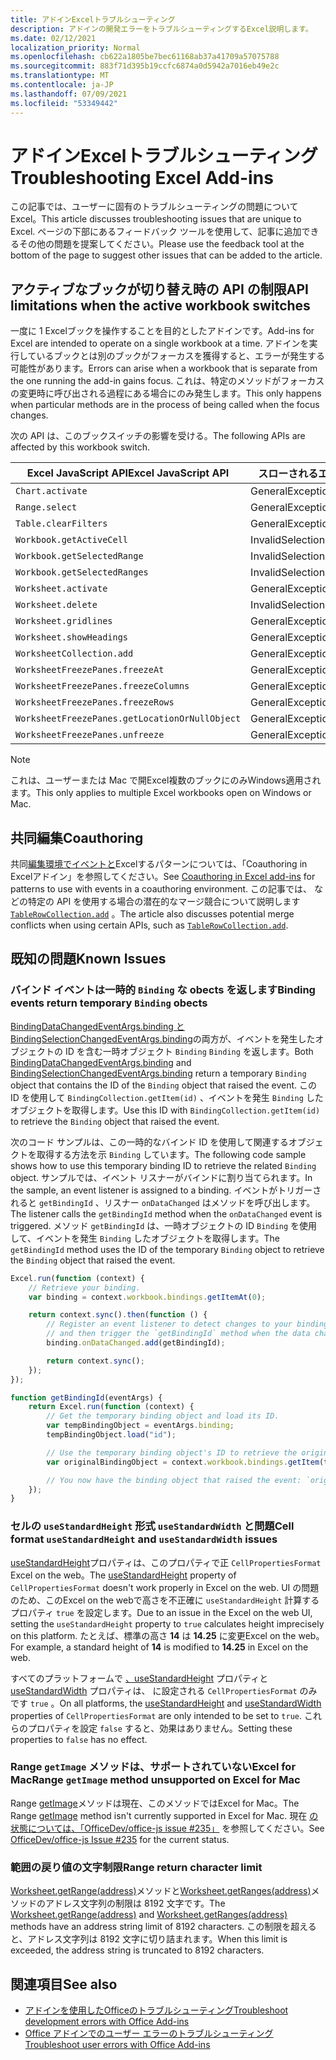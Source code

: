 ```yaml
---
title: アドインExcelトラブルシューティング
description: アドインの開発エラーをトラブルシューティングするExcel説明します。
ms.date: 02/12/2021
localization_priority: Normal
ms.openlocfilehash: cb622a1805be7bec61168ab37a41709a57075788
ms.sourcegitcommit: 883f71d395b19ccfc6874a0d5942a7016eb49e2c
ms.translationtype: MT
ms.contentlocale: ja-JP
ms.lasthandoff: 07/09/2021
ms.locfileid: "53349442"
---
```

# <a name="troubleshooting-excel-add-ins"></a><span data-ttu-id="62d16-103">アドインExcelトラブルシューティング</span><span class="sxs-lookup"><span data-stu-id="62d16-103">Troubleshooting Excel Add-ins</span></span>

<span data-ttu-id="62d16-104">この記事では、ユーザーに固有のトラブルシューティングの問題についてExcel。</span><span class="sxs-lookup"><span data-stu-id="62d16-104">This article discusses troubleshooting issues that are unique to Excel.</span></span> <span data-ttu-id="62d16-105">ページの下部にあるフィードバック ツールを使用して、記事に追加できるその他の問題を提案してください。</span><span class="sxs-lookup"><span data-stu-id="62d16-105">Please use the feedback tool at the bottom of the page to suggest other issues that can be added to the article.</span></span>

## <a name="api-limitations-when-the-active-workbook-switches"></a><span data-ttu-id="62d16-106">アクティブなブックが切り替え時の API の制限</span><span class="sxs-lookup"><span data-stu-id="62d16-106">API limitations when the active workbook switches</span></span>

<span data-ttu-id="62d16-107">一度に 1 Excelブックを操作することを目的としたアドインです。</span><span class="sxs-lookup"><span data-stu-id="62d16-107">Add-ins for Excel are intended to operate on a single workbook at a time.</span></span> <span data-ttu-id="62d16-108">アドインを実行しているブックとは別のブックがフォーカスを獲得すると、エラーが発生する可能性があります。</span><span class="sxs-lookup"><span data-stu-id="62d16-108">Errors can arise when a workbook that is separate from the one running the add-in gains focus.</span></span> <span data-ttu-id="62d16-109">これは、特定のメソッドがフォーカスの変更時に呼び出される過程にある場合にのみ発生します。</span><span class="sxs-lookup"><span data-stu-id="62d16-109">This only happens when particular methods are in the process of being called when the focus changes.</span></span>

<span data-ttu-id="62d16-110">次の API は、このブックスイッチの影響を受ける。</span><span class="sxs-lookup"><span data-stu-id="62d16-110">The following APIs are affected by this workbook switch.</span></span>

|<span data-ttu-id="62d16-111">Excel JavaScript API</span><span class="sxs-lookup"><span data-stu-id="62d16-111">Excel JavaScript API</span></span> | <span data-ttu-id="62d16-112">スローされるエラー</span><span class="sxs-lookup"><span data-stu-id="62d16-112">Error thrown</span></span> |
|--|--|
| `Chart.activate` | <span data-ttu-id="62d16-113">GeneralException</span><span class="sxs-lookup"><span data-stu-id="62d16-113">GeneralException</span></span> |
| `Range.select` | <span data-ttu-id="62d16-114">GeneralException</span><span class="sxs-lookup"><span data-stu-id="62d16-114">GeneralException</span></span> |
| `Table.clearFilters` | <span data-ttu-id="62d16-115">GeneralException</span><span class="sxs-lookup"><span data-stu-id="62d16-115">GeneralException</span></span> |
| `Workbook.getActiveCell`  | <span data-ttu-id="62d16-116">InvalidSelection</span><span class="sxs-lookup"><span data-stu-id="62d16-116">InvalidSelection</span></span>|
| `Workbook.getSelectedRange` | <span data-ttu-id="62d16-117">InvalidSelection</span><span class="sxs-lookup"><span data-stu-id="62d16-117">InvalidSelection</span></span>|
| `Workbook.getSelectedRanges`  | <span data-ttu-id="62d16-118">InvalidSelection</span><span class="sxs-lookup"><span data-stu-id="62d16-118">InvalidSelection</span></span>|
| `Worksheet.activate` | <span data-ttu-id="62d16-119">GeneralException</span><span class="sxs-lookup"><span data-stu-id="62d16-119">GeneralException</span></span> |
| `Worksheet.delete`  | <span data-ttu-id="62d16-120">InvalidSelection</span><span class="sxs-lookup"><span data-stu-id="62d16-120">InvalidSelection</span></span>|
| `Worksheet.gridlines` | <span data-ttu-id="62d16-121">GeneralException</span><span class="sxs-lookup"><span data-stu-id="62d16-121">GeneralException</span></span> |
| `Worksheet.showHeadings` | <span data-ttu-id="62d16-122">GeneralException</span><span class="sxs-lookup"><span data-stu-id="62d16-122">GeneralException</span></span> |
| `WorksheetCollection.add` | <span data-ttu-id="62d16-123">GeneralException</span><span class="sxs-lookup"><span data-stu-id="62d16-123">GeneralException</span></span> |
| `WorksheetFreezePanes.freezeAt` | <span data-ttu-id="62d16-124">GeneralException</span><span class="sxs-lookup"><span data-stu-id="62d16-124">GeneralException</span></span> |
| `WorksheetFreezePanes.freezeColumns` | <span data-ttu-id="62d16-125">GeneralException</span><span class="sxs-lookup"><span data-stu-id="62d16-125">GeneralException</span></span> |
| `WorksheetFreezePanes.freezeRows` | <span data-ttu-id="62d16-126">GeneralException</span><span class="sxs-lookup"><span data-stu-id="62d16-126">GeneralException</span></span> |
| `WorksheetFreezePanes.getLocationOrNullObject`| <span data-ttu-id="62d16-127">GeneralException</span><span class="sxs-lookup"><span data-stu-id="62d16-127">GeneralException</span></span> |
| `WorksheetFreezePanes.unfreeze` | <span data-ttu-id="62d16-128">GeneralException</span><span class="sxs-lookup"><span data-stu-id="62d16-128">GeneralException</span></span> |

> [!NOTE]
> <span data-ttu-id="62d16-129">これは、ユーザーまたは Mac で開Excel複数のブックにのみWindows適用されます。</span><span class="sxs-lookup"><span data-stu-id="62d16-129">This only applies to multiple Excel workbooks open on Windows or Mac.</span></span>

## <a name="coauthoring"></a><span data-ttu-id="62d16-130">共同編集</span><span class="sxs-lookup"><span data-stu-id="62d16-130">Coauthoring</span></span>

<span data-ttu-id="62d16-131">共同[編集環境でイベントと](co-authoring-in-excel-add-ins.md)Excelするパターンについては、「Coauthoring in Excelアドイン」を参照してください。</span><span class="sxs-lookup"><span data-stu-id="62d16-131">See [Coauthoring in Excel add-ins](co-authoring-in-excel-add-ins.md) for patterns to use with events in a coauthoring environment.</span></span> <span data-ttu-id="62d16-132">この記事では、 などの特定の API を使用する場合の潜在的なマージ競合について説明します [`TableRowCollection.add`](/javascript/api/excel/excel.tablerowcollection#add-index--values-) 。</span><span class="sxs-lookup"><span data-stu-id="62d16-132">The article also discusses potential merge conflicts when using certain APIs, such as [`TableRowCollection.add`](/javascript/api/excel/excel.tablerowcollection#add-index--values-).</span></span>

## <a name="known-issues"></a><span data-ttu-id="62d16-133">既知の問題</span><span class="sxs-lookup"><span data-stu-id="62d16-133">Known Issues</span></span>

### <a name="binding-events-return-temporary-binding-obects"></a><span data-ttu-id="62d16-134">バインド イベントは一時的 `Binding` な obects を返します</span><span class="sxs-lookup"><span data-stu-id="62d16-134">Binding events return temporary `Binding` obects</span></span>

<span data-ttu-id="62d16-135">[BindingDataChangedEventArgs.binding と](/javascript/api/excel/excel.bindingdatachangedeventargs#binding) [BindingSelectionChangedEventArgs.binding](/javascript/api/excel/excel.bindingselectionchangedeventargs#binding)の両方が、イベントを発生したオブジェクトの ID を含む一時オブジェクト `Binding` `Binding` を返します。</span><span class="sxs-lookup"><span data-stu-id="62d16-135">Both [BindingDataChangedEventArgs.binding](/javascript/api/excel/excel.bindingdatachangedeventargs#binding) and [BindingSelectionChangedEventArgs.binding](/javascript/api/excel/excel.bindingselectionchangedeventargs#binding) return a temporary `Binding` object that contains the ID of the `Binding` object that raised the event.</span></span> <span data-ttu-id="62d16-136">この ID を使用して `BindingCollection.getItem(id)` 、イベントを発生 `Binding` したオブジェクトを取得します。</span><span class="sxs-lookup"><span data-stu-id="62d16-136">Use this ID with `BindingCollection.getItem(id)` to retrieve the `Binding` object that raised the event.</span></span>

<span data-ttu-id="62d16-137">次のコード サンプルは、この一時的なバインド ID を使用して関連するオブジェクトを取得する方法を示 `Binding` しています。</span><span class="sxs-lookup"><span data-stu-id="62d16-137">The following code sample shows how to use this temporary binding ID to retrieve the related `Binding` object.</span></span> <span data-ttu-id="62d16-138">サンプルでは、イベント リスナーがバインドに割り当てられます。</span><span class="sxs-lookup"><span data-stu-id="62d16-138">In the sample, an event listener is assigned to a binding.</span></span> <span data-ttu-id="62d16-139">イベントがトリガーされると `getBindingId` 、リスナー `onDataChanged` はメソッドを呼び出します。</span><span class="sxs-lookup"><span data-stu-id="62d16-139">The listener calls the `getBindingId` method when the `onDataChanged` event is triggered.</span></span> <span data-ttu-id="62d16-140">メソッド `getBindingId` は、一時オブジェクトの ID `Binding` を使用して、イベントを発生 `Binding` したオブジェクトを取得します。</span><span class="sxs-lookup"><span data-stu-id="62d16-140">The `getBindingId` method uses the ID of the temporary `Binding` object to retrieve the `Binding` object that raised the event.</span></span>

```js
Excel.run(function (context) {
    // Retrieve your binding.
    var binding = context.workbook.bindings.getItemAt(0);

    return context.sync().then(function () {
        // Register an event listener to detect changes to your binding
        // and then trigger the `getBindingId` method when the data changes. 
        binding.onDataChanged.add(getBindingId);

        return context.sync();
    });
});

function getBindingId(eventArgs) {
    return Excel.run(function (context) {
        // Get the temporary binding object and load its ID. 
        var tempBindingObject = eventArgs.binding;
        tempBindingObject.load("id");

        // Use the temporary binding object's ID to retrieve the original binding object. 
        var originalBindingObject = context.workbook.bindings.getItem(tempBindingObject.id);

        // You now have the binding object that raised the event: `originalBindingObject`. 
    });
}
```

### <a name="cell-format-usestandardheight-and-usestandardwidth-issues"></a><span data-ttu-id="62d16-141">セルの `useStandardHeight` 形式 `useStandardWidth` と問題</span><span class="sxs-lookup"><span data-stu-id="62d16-141">Cell format `useStandardHeight` and `useStandardWidth` issues</span></span>

<span data-ttu-id="62d16-142">[useStandardHeight](/javascript/api/excel/excel.cellpropertiesformat#useStandardHeight)プロパティは、このプロパティで正 `CellPropertiesFormat` Excel on the web。</span><span class="sxs-lookup"><span data-stu-id="62d16-142">The [useStandardHeight](/javascript/api/excel/excel.cellpropertiesformat#useStandardHeight) property of `CellPropertiesFormat` doesn't work properly in Excel on the web.</span></span> <span data-ttu-id="62d16-143">UI の問題のため、このExcel on the webで高さを不正確に `useStandardHeight` 計算するプロパティ `true` を設定します。</span><span class="sxs-lookup"><span data-stu-id="62d16-143">Due to an issue in the Excel on the web UI, setting the `useStandardHeight` property to `true` calculates height imprecisely on this platform.</span></span> <span data-ttu-id="62d16-144">たとえば、標準の高さ **14** は **14.25** に変更Excel on the web。</span><span class="sxs-lookup"><span data-stu-id="62d16-144">For example, a standard height of **14** is modified to **14.25** in Excel on the web.</span></span>

<span data-ttu-id="62d16-145">すべてのプラットフォームで [、useStandardHeight](/javascript/api/excel/excel.cellpropertiesformat#useStandardHeight) プロパティと [useStandardWidth](/javascript/api/excel/excel.cellpropertiesformat#useStandardWidth) プロパティは、 に設定される `CellPropertiesFormat` のみです `true` 。</span><span class="sxs-lookup"><span data-stu-id="62d16-145">On all platforms, the [useStandardHeight](/javascript/api/excel/excel.cellpropertiesformat#useStandardHeight) and [useStandardWidth](/javascript/api/excel/excel.cellpropertiesformat#useStandardWidth) properties of `CellPropertiesFormat` are only intended to be set to `true`.</span></span> <span data-ttu-id="62d16-146">これらのプロパティを設定 `false` すると、効果はありません。</span><span class="sxs-lookup"><span data-stu-id="62d16-146">Setting these properties to `false` has no effect.</span></span> 

### <a name="range-getimage-method-unsupported-on-excel-for-mac"></a><span data-ttu-id="62d16-147">Range `getImage` メソッドは、サポートされていないExcel for Mac</span><span class="sxs-lookup"><span data-stu-id="62d16-147">Range `getImage` method unsupported on Excel for Mac</span></span>

<span data-ttu-id="62d16-148">Range [getImage](/javascript/api/excel/excel.range#getImage__)メソッドは現在、このメソッドではExcel for Mac。</span><span class="sxs-lookup"><span data-stu-id="62d16-148">The Range [getImage](/javascript/api/excel/excel.range#getImage__) method isn't currently supported in Excel for Mac.</span></span> <span data-ttu-id="62d16-149">現在 [の状態については、「OfficeDev/office-js issue #235」](https://github.com/OfficeDev/office-js/issues/235) を参照してください。</span><span class="sxs-lookup"><span data-stu-id="62d16-149">See [OfficeDev/office-js Issue #235](https://github.com/OfficeDev/office-js/issues/235) for the current status.</span></span>

### <a name="range-return-character-limit"></a><span data-ttu-id="62d16-150">範囲の戻り値の文字制限</span><span class="sxs-lookup"><span data-stu-id="62d16-150">Range return character limit</span></span>

<span data-ttu-id="62d16-151">[Worksheet.getRange(address)](/javascript/api/excel/excel.worksheet#getRange_address_)メソッドと[Worksheet.getRanges(address)](/javascript/api/excel/excel.worksheet#getRanges_address_)メソッドのアドレス文字列の制限は 8192 文字です。</span><span class="sxs-lookup"><span data-stu-id="62d16-151">The [Worksheet.getRange(address)](/javascript/api/excel/excel.worksheet#getRange_address_) and [Worksheet.getRanges(address)](/javascript/api/excel/excel.worksheet#getRanges_address_) methods have an address string limit of 8192 characters.</span></span> <span data-ttu-id="62d16-152">この制限を超えると、アドレス文字列は 8192 文字に切り詰まれます。</span><span class="sxs-lookup"><span data-stu-id="62d16-152">When this limit is exceeded, the address string is truncated to 8192 characters.</span></span>

## <a name="see-also"></a><span data-ttu-id="62d16-153">関連項目</span><span class="sxs-lookup"><span data-stu-id="62d16-153">See also</span></span>

- [<span data-ttu-id="62d16-154">アドインを使用したOfficeのトラブルシューティング</span><span class="sxs-lookup"><span data-stu-id="62d16-154">Troubleshoot development errors with Office Add-ins</span></span>](../testing/troubleshoot-development-errors.md)
- [<span data-ttu-id="62d16-155">Office アドインでのユーザー エラーのトラブルシューティング</span><span class="sxs-lookup"><span data-stu-id="62d16-155">Troubleshoot user errors with Office Add-ins</span></span>](../testing/testing-and-troubleshooting.md)
